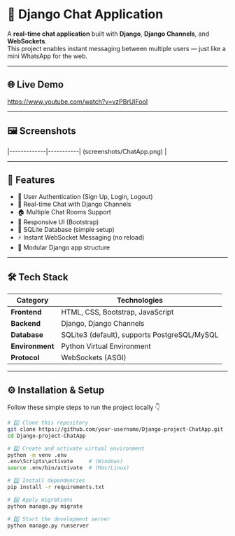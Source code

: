 # 💬 Django Chat Application

A **real-time chat application** built with **Django**, **Django Channels**, and **WebSockets**.  
This project enables instant messaging between multiple users — just like a mini WhatsApp for the web.  

---

## 🌐 Live Demo
https://www.youtube.com/watch?v=vzPBrUIFooI

---

## 🖼️ Screenshots


|-------------|-----------|
(screenshots/ChatApp.png) |

---

## 🚀 Features

- 🔐 User Authentication (Sign Up, Login, Logout)
- 💬 Real-time Chat with Django Channels
- 🏠 Multiple Chat Rooms Support
- 📱 Responsive UI (Bootstrap)
- 💾 SQLite Database (simple setup)
- ⚡ Instant WebSocket Messaging (no reload)
- 🧩 Modular Django app structure

---

## 🛠️ Tech Stack

| Category | Technologies |
|-----------|---------------|
| **Frontend** | HTML, CSS, Bootstrap, JavaScript |
| **Backend** | Django, Django Channels |
| **Database** | SQLite3 (default), supports PostgreSQL/MySQL |
| **Environment** | Python Virtual Environment |
| **Protocol** | WebSockets (ASGI) |

---

## ⚙️ Installation & Setup

Follow these simple steps to run the project locally 👇

```bash
# 1️⃣ Clone this repository
git clone https://github.com/your-username/Django-project-ChatApp.git
cd Django-project-ChatApp

# 2️⃣ Create and activate virtual environment
python -m venv .env
.env\Scripts\activate     # (Windows)
source .env/bin/activate  # (Mac/Linux)

# 3️⃣ Install dependencies
pip install -r requirements.txt

# 4️⃣ Apply migrations
python manage.py migrate

# 5️⃣ Start the development server
python manage.py runserver
